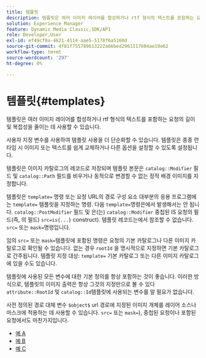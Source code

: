 ```yaml
---
title: 템플릿
description: 템플릿은 여러 이미지 레이어를 합성하거나 rtf 형식의 텍스트를 포함하는 요청의 길이 및 복잡성을 줄이는 데 사용할 수 있습니다.
solution: Experience Manager
feature: Dynamic Media Classic,SDK/API
role: Developer,User
exl-id: ef49cf8a-4621-4114-aae5-5178f6a5160d
source-git-commit: 4f81f755789613222a66bed2961117604ae19e62
workflow-type: tm+mt
source-wordcount: '297'
ht-degree: 0%

---
```


# 템플릿{#templates}

템플릿은 여러 이미지 레이어를 합성하거나 rtf 형식의 텍스트를 포함하는 요청의 길이 및 복잡성을 줄이는 데 사용할 수 있습니다.

사용자 지정 변수를 사용하여 템플릿 사용을 더 단순화할 수 있습니다. 템플릿은 종종 런타임 시 이미지 또는 텍스트를 쉽게 교체하거나 다른 옵션을 설정할 수 있도록 설정됩니다.

템플릿은 이미지 카탈로그의 레코드로 저장되며 템플릿 본문은 `catalog::Modifier` 필드 및 `catalog::Path` 필드를 비우거나 동적으로 변경할 수 없는 정적 배경 이미지를 지정합니다.

템플릿은 `template=` 명령 또는 요청 URL의 경로 구성 요소 대부분의 응용 프로그램에는 `template=` 템플릿을 지정하는 명령. 다음 `template=`명령은에서 발생해서는 안 됩니다. `catalog::PostModifier` 필드 및 은(는) `catalog::Modifier` 중첩된 IS 요청의 필드(즉, 의 필드) `src=is{...}` construct). 템플릿 레코드는에서 참조할 수 없습니다. `src=` 또는 `mask=`명령입니다.

임의 `src=` 또는 `mask=`템플릿에 포함된 명령은 요청의 기본 카탈로그나 다른 이미지 카탈로그로 확인될 수 있습니다. 없는 경우 `rootId` 을 명시적으로 지정하면 기본 카탈로그로 간주됩니다. 템플릿 지정 대상: `template=` 기본 카탈로그 또는 다른 이미지 카탈로그에 있을 수도 있습니다.

템플릿에 사용된 모든 변수에 대한 기본 정의를 항상 포함하는 것이 좋습니다. 이러한 방식으로, 템플릿의 이미지 출력은 항상 그것의 지정만으로 볼 수 있다 `attribute::RootId` 및 `catalog::Id`템플릿에 사용되는 변수를 알 필요가 없습니다.

사전 정의된 경로 대체 변수 `$object$` url 경로에 지정된 이미지 개체를 레이어 소스나 마스크에 적용하는 데 사용할 수 있습니다. `src=` 또는 `mask=`), 중첩된 요청이나 포함된 요청에서도 마찬가지입니다.

* [예 A](r-example-a.md)
* [예 B](r-example-b.md)
* [예 C](r-example-c.md)
